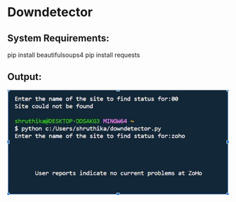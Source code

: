 # Downdetector
## System Requirements:
pip install beautifulsoups4
pip install requests


## Output: <br>

![Image](output.jpg)
